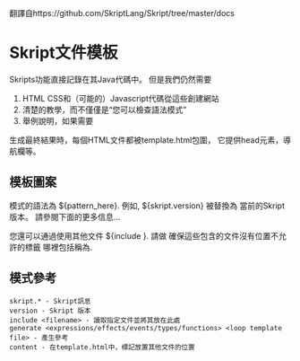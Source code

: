翻譯自https://github.com/SkriptLang/Skript/tree/master/docs
# Skript文件模板

Skripts功能直接記錄在其Java代碼中。 但是我們仍然需要

1. HTML CSS和（可能的）Javascript代碼從這些創建網站
2. 清楚的教學，而不僅僅是“您可以檢查語法模式”
3. 舉例說明，如果需要

生成最終結果時，每個HTML文件都被template.html包圍，
它提供head元素，導航欄等。

## 模板圖案

模式的語法為 ${pattern_here}. 例如, ${skript.version} 被替換為
當前的Skript版本。 請參閱下面的更多信息...

您還可以通過使用其他文件 ${include <filename>}. 請做
確保這些包含的文件沒有位置不允許的標籤
哪裡包括稱為.

## 模式參考
```
skript.* - Skript訊息
version - Skript 版本
include <filename> - 讀取指定文件並將其放在此處
generate <expressions/effects/events/types/functions> <loop template file> - 產生參考
content - 在template.html中，標記放置其他文件的位置
```
